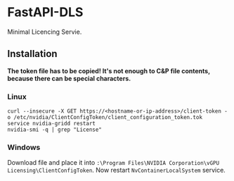 # FastAPI-DLS

Minimal Licencing Servie.

## Installation

**The token file has to be copied! It's not enough to C&P file contents, because there can be special characters.**

### Linux

```shell
curl --insecure -X GET https://<hostname-or-ip-address>/client-token -o /etc/nvidia/ClientConfigToken/client_configuration_token.tok
service nvidia-gridd restart
nvidia-smi -q | grep "License"
```

### Windows

Download file and place it into `:\Program Files\NVIDIA Corporation\vGPU Licensing\ClientConfigToken`.
Now restart `NvContainerLocalSystem` service. 
